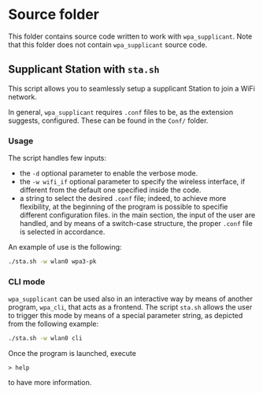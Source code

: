 # Source folder
This folder contains source code written to work with `wpa_supplicant`. Note that this folder does not contain `wpa_supplicant` source code.

## Supplicant Station with `sta.sh`
This script allows you to seamlessly setup a supplicant Station to join a WiFi network.

In general, `wpa_supplicant` requires `.conf` files to be, as the extension suggests, configured. These can be found in the `Conf/` folder.

### Usage
The script handles few inputs:
- the `-d` optional parameter to enable the verbose mode.
- the `-w wifi_if` optional parameter to specify the wireless interface, if different from the default one specified inside the code.
- a string to select the desired `.conf` file; indeed, to achieve more flexibility, at the beginning of the program is possible to specifie different configuration files. in the main section, the input of the user are handled, and by means of a switch-case structure, the proper `.conf` file is selected in accordance.

An example of use is the following:
```bash
./sta.sh -w wlan0 wpa3-pk
```

### CLI mode
`wpa_supplicant` can be used also in an interactive way by means of another program, `wpa_cli`, that acts as a frontend.
The script `sta.sh` allows the user to trigger this mode by means of a special parameter string, as depicted from the following example:
```bash
./sta.sh -w wlan0 cli
```
Once the program is launched, execute
```
> help
```
to have more information.

